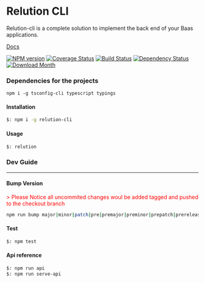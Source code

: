 # Relution CLI

Relution-cli is a complete solution to implement the back end of your Baas applications.

[Docs](https://relution.readme.io/docs/relution-cli) 

[![NPM version](http://img.shields.io/npm/v/relution-cli.svg?style=flat-square)][npm-url]
[![Coverage Status](http://img.shields.io/coveralls/relution-io/relution-cli/master.svg?style=flat-square)][coveralls-url]
[![Build Status](https://img.shields.io/travis/relution-io/relution-cli/master.svg?style=flat-square)][travis-url]
[![Dependency Status](http://img.shields.io/david/relution-io/relution-cli/master.svg?style=flat-square)][daviddm-url]
[![Download Month](http://img.shields.io/npm/dm/relution-cli.svg?style=flat-square)][npm-url]

[npm-url]: https://npmjs.org/package/relution-cli
[coveralls-url]: https://coveralls.io/r/relution-io/relution-cli?branch=master
[travis-url]: https://travis-ci.org/relution-io/relution-cli
[daviddm-url]: https://david-dm.org/relution-io/relution-cli

### Dependencies for the projects 
```shell
npm i -g tsconfig-cli typescript typings
```

#### Installation
```bash
$: npm i -g relution-cli
```

#### Usage
```bash
$: relution
```

### Dev Guide
---

#### Bump Version
<p style="color: red">
> Please Notice all uncommited changes woul be added tagged and pushed to the checkout branch
</p>

```bash
npm run bump major|minor|patch|pre|premajor|preminor|prepatch|prerelease //available options
```

#### Test
```bash
$: npm test
```

#### Api reference
```bash
$: npm run api
$: npm run serve-api
```

